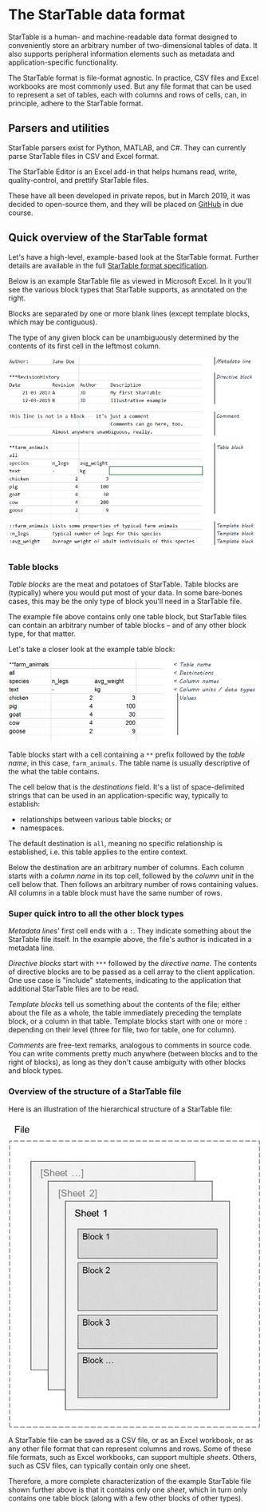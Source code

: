 # The StarTable data format

StarTable is a human- and machine-readable data format designed to conveniently
store an arbitrary number of two-dimensional tables of data. It also supports peripheral information elements such as metadata and application-specific functionality. 

The StarTable format is file-format agnostic. In practice, CSV files and Excel workbooks are most commonly used. But any file format that can be used to represent a set of
tables, each with columns and rows of cells, can, in principle, adhere to the StarTable format.

## Parsers and utilities

StarTable parsers exist for Python, MATLAB, and C#. They can currently parse StarTable files in CSV and Excel format. 

The StarTable Editor is an Excel add-in that helps humans read, write, quality-control, and prettify StarTable files. 

These have all been developed in private repos, but in March 2019, it was decided to open-source them, and they will be placed on [GitHub](https://github.com/startable) in due course. 

## Quick overview of the StarTable format

Let's have a high-level, example-based look at the StarTable format. Further details are available in the full [StarTable format specification](https://github.com/startable/startable-standard/blob/master/StarTable%20format%20specification.md).

Below is an example StarTable file as viewed in Microsoft Excel. In it you'll see the various block types that StarTable supports, as annotated on the right. 

Blocks are separated by one or more blank lines (except template blocks, which may be contiguous). 

The type of any given block can be unambiguously determined by the contents of its first cell in the leftmost column. 

![](media/block-examples.png)

### Table blocks

*Table blocks* are the meat and potatoes of StarTable. Table blocks are (typically) where you would put most of your data. In some bare-bones cases, this may be the only type of block you'll need in a StarTable file. 

The example file above contains only one table block, but StarTable files can contain an arbitrary number of table blocks – and of any other block type, for that matter. 

Let's take a closer look at the example table block:

![Example table block](media/table-block-example.png)

Table blocks start with a cell containing a `**` prefix followed by the *table name*, in this case, `farm_animals`. The table name is usually descriptive of the what the table contains. 

The cell below that is the *destinations* field. It's a list of space-delimited strings that can be used in an application-specific way, typically to establish:

- relationships between various table blocks; or
- namespaces.

The default destination is `all`, meaning no specific relationship is established, i.e. this table applies to the entire context. 

Below the destination are an arbitrary number of columns. Each column starts with a *column name* in its top cell, followed by the *column unit* in the cell below that. Then follows an arbitrary number of rows containing values. All columns in a table block must have the same number of rows. 

### Super quick intro to all the other block types

*Metadata lines*' first cell ends with a `:`. They indicate something about the StarTable file itself. In the example above, the file's author is indicated in a metadata line. 

*Directive blocks* start with `***` followed by the *directive name*. The contents of directive blocks are to be passed as a cell array to the client application. One use case is "include" statements, indicating to the application that additional StarTable files are to be read. 

*Template blocks* tell us something about the contents of the file; either about the file as a whole, the table immediately preceding the template block, or a column in that table. Template blocks start with one or more `:` depending on their level (three for file, two for table, one for column). 

*Comments* are free-text remarks, analogous to comments in source code. You can write comments pretty much anywhere (between blocks and to the right of blocks), as long as they don't cause ambiguity with other blocks and block types. 

### Overview of the structure of a StarTable file

Here is an illustration of the hierarchical structure of a StarTable file:

![High-level hierarchical structure of the StarTable format](media/hierarchical-structure-diagram.png)

A StarTable file can be saved as a CSV file, or as an Excel workbook, or as any other file format that can represent columns and rows. Some of these file formats, such as Excel workbooks, can support multiple *sheets*. Others, such as CSV files, can typically contain only one sheet. 

Therefore, a more complete characterization of the example StarTable file shown further above is that it contains only one *sheet*, which in turn only contains one table block (along with a few other blocks of other types). 

